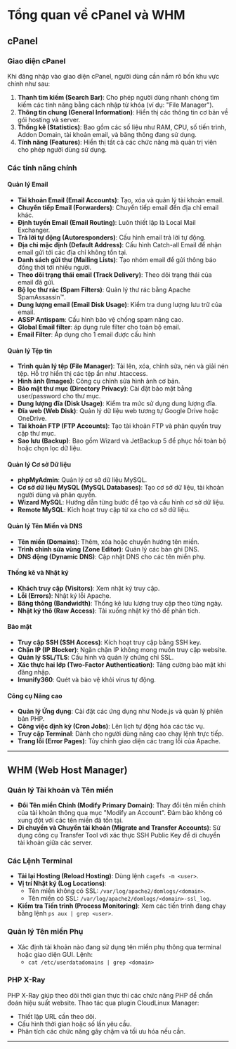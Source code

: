 # Tổng quan về cPanel và WHM

## cPanel

### Giao diện cPanel
Khi đăng nhập vào giao diện cPanel, người dùng cần nắm rõ bốn khu vực chính như sau:

1. **Thanh tìm kiếm (Search Bar)**: Cho phép người dùng nhanh chóng tìm kiếm các tính năng bằng cách nhập từ khóa (ví dụ: "File Manager").
2. **Thông tin chung (General Information)**: Hiển thị các thông tin cơ bản về gói hosting và server.
3. **Thống kê (Statistics)**: Bao gồm các số liệu như RAM, CPU, số tiến trình, Addon Domain, tài khoản email, và băng thông đang sử dụng.
4. **Tính năng (Features)**: Hiển thị tất cả các chức năng mà quản trị viên cho phép người dùng sử dụng.

### Các tính năng chính

#### Quản lý Email
- **Tài khoản Email (Email Accounts)**: Tạo, xóa và quản lý tài khoản email.
- **Chuyển tiếp Email (Forwarders)**: Chuyển tiếp email đến địa chỉ email khác.
- **Định tuyến Email (Email Routing)**: Luôn thiết lập là Local Mail Exchanger.
- **Trả lời tự động (Autoresponders)**: Cấu hình email trả lời tự động.
- **Địa chỉ mặc định (Default Address)**: Cấu hình Catch-all Email để nhận email gửi tới các địa chỉ không tồn tại.
- **Danh sách gửi thư (Mailing Lists)**: Tạo nhóm email để gửi thông báo đồng thời tới nhiều người.
- **Theo dõi trạng thái email (Track Delivery)**: Theo dõi trạng thái của email đã gửi.
- **Bộ lọc thư rác (Spam Filters)**: Quản lý thư rác bằng Apache SpamAssassin™.
- **Dung lượng email (Email Disk Usage)**: Kiểm tra dung lượng lưu trữ của email.
- **ASSP Antispam**: Cấu hình bảo vệ chống spam nâng cao.
- **Global Email filter**: áp dụng rule filter cho toàn bộ email.
- **Email Filter**: Áp dụng cho 1 email được cấu hình

#### Quản lý Tệp tin
- **Trình quản lý tệp (File Manager)**: Tải lên, xóa, chỉnh sửa, nén và giải nén tệp. Hỗ trợ hiển thị các tệp ẩn như .htaccess.
- **Hình ảnh (Images)**: Công cụ chỉnh sửa hình ảnh cơ bản.
- **Bảo mật thư mục (Directory Privacy)**: Cài đặt bảo mật bằng user/password cho thư mục.
- **Dung lượng đĩa (Disk Usage)**: Kiểm tra mức sử dụng dung lượng đĩa.
- **Đĩa web (Web Disk)**: Quản lý dữ liệu web tương tự Google Drive hoặc OneDrive.
- **Tài khoản FTP (FTP Accounts)**: Tạo tài khoản FTP và phân quyền truy cập thư mục.
- **Sao lưu (Backup)**: Bao gồm Wizard và JetBackup 5 để phục hồi toàn bộ hoặc chọn lọc dữ liệu.

#### Quản lý Cơ sở Dữ liệu
- **phpMyAdmin**: Quản lý cơ sở dữ liệu MySQL.
- **Cơ sở dữ liệu MySQL (MySQL Databases)**: Tạo cơ sở dữ liệu, tài khoản người dùng và phân quyền.
- **Wizard MySQL**: Hướng dẫn từng bước để tạo và cấu hình cơ sở dữ liệu.
- **Remote MySQL**: Kích hoạt truy cập từ xa cho cơ sở dữ liệu.

#### Quản lý Tên Miền và DNS
- **Tên miền (Domains)**: Thêm, xóa hoặc chuyển hướng tên miền.
- **Trình chỉnh sửa vùng (Zone Editor)**: Quản lý các bản ghi DNS.
- **DNS động (Dynamic DNS)**: Cập nhật DNS cho các tên miền phụ.

#### Thống kê và Nhật ký
- **Khách truy cập (Visitors)**: Xem nhật ký truy cập.
- **Lỗi (Errors)**: Nhật ký lỗi Apache.
- **Băng thông (Bandwidth)**: Thống kê lưu lượng truy cập theo từng ngày.
- **Nhật ký thô (Raw Access)**: Tải xuống nhật ký thô để phân tích.

#### Bảo mật
- **Truy cập SSH (SSH Access)**: Kích hoạt truy cập bằng SSH key.
- **Chặn IP (IP Blocker)**: Ngăn chặn IP không mong muốn truy cập website.
- **Quản lý SSL/TLS**: Cấu hình và quản lý chứng chỉ SSL.
- **Xác thực hai lớp (Two-Factor Authentication)**: Tăng cường bảo mật khi đăng nhập.
- **Imunify360**: Quét và bảo vệ khỏi virus tự động.

#### Công cụ Nâng cao
- **Quản lý Ứng dụng**: Cài đặt các ứng dụng như Node.js và quản lý phiên bản PHP.
- **Công việc định kỳ (Cron Jobs)**: Lên lịch tự động hóa các tác vụ.
- **Truy cập Terminal**: Dành cho người dùng nâng cao chạy lệnh trực tiếp.
- **Trang lỗi (Error Pages)**: Tùy chỉnh giao diện các trang lỗi của Apache.

---

## WHM (Web Host Manager)

### Quản lý Tài khoản và Tên miền
- **Đổi Tên miền Chính (Modify Primary Domain)**: Thay đổi tên miền chính của tài khoản thông qua mục "Modify an Account". Đảm bảo không có xung đột với các tên miền đã tồn tại.
- **Di chuyển và Chuyển tài khoản (Migrate and Transfer Accounts)**: Sử dụng công cụ Transfer Tool với xác thực SSH Public Key để di chuyển tài khoản giữa các server.

### Các Lệnh Terminal
- **Tải lại Hosting (Reload Hosting)**: Dùng lệnh `cagefs -m <user>`.
- **Vị trí Nhật ký (Log Locations)**:
  - Tên miền không có SSL: `/var/log/apache2/domlogs/<domain>`.
  - Tên miền có SSL: `/var/log/apache2/domlogs/<domain>-ssl_log`.
- **Kiểm tra Tiến trình (Process Monitoring)**: Xem các tiến trình đang chạy bằng lệnh `ps aux | grep <user>`.

### Quản lý Tên miền Phụ
- Xác định tài khoản nào đang sử dụng tên miền phụ thông qua terminal hoặc giao diện GUI. Lệnh:
  - `cat /etc/userdatadomains | grep <domain>`

### PHP X-Ray
PHP X-Ray giúp theo dõi thời gian thực thi các chức năng PHP để chẩn đoán hiệu suất website. Thao tác qua plugin CloudLinux Manager:
- Thiết lập URL cần theo dõi.
- Cấu hình thời gian hoặc số lần yêu cầu.
- Phân tích các chức năng gây chậm và tối ưu hóa nếu cần.

---
